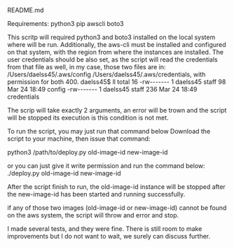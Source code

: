 README.md

Requirements:
python3
pip
awscli
boto3


This scritp will required python3 and boto3 installed on the local system where
will be run. Additionally, the aws-cli must be installed and configured on that
system, with the region from where the instances are installed.
The user credentials should be also set, as the script will read the credentials
from that file as well, in my case, those two files are in:
/Users/daelss45/.aws/config
/Users/daelss45/.aws/credentials, with permission for both 400.
daelss45$ ll
total 16
-rw-------  1 daelss45  staff   98 Mar 24 18:49 config
-rw-------  1 daelss45  staff  236 Mar 24 18:49 credentials

The scrip will take exactly 2 arguments, an error will be trown and the script 
will be stopped its execution is this condition is not met.

To run the script, you may just run that command below
Download the script to your machine, then issue that command:

python3 /path/to/deploy.py old-image-id new-image-id

or you can just give it write permission and run the command below:
./deploy.py old-image-id new-image-id

After the script finish to run, the old-image-id instance will be stopped after
the new-image-id has been started and running successfully.

if any of those two images (old-image-id or new-image-id) cannot be found on
the aws system, the script will throw and error and stop.

I made several tests, and they were fine. There is still room to make improvements
but I do not want to wait, we surely can discuss further.

